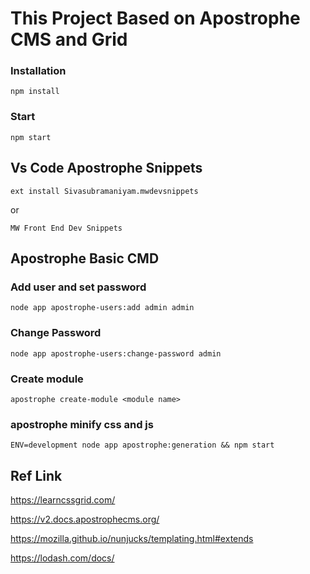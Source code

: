 # This Project Based on Apostrophe CMS and Grid

### Installation
```
npm install
```

### Start
```
npm start
```

## Vs Code Apostrophe Snippets
```
ext install Sivasubramaniyam.mwdevsnippets
```
or

```
MW Front End Dev Snippets
```

## Apostrophe Basic CMD

### Add user and set password

```
node app apostrophe-users:add admin admin
```
### Change Password

```
node app apostrophe-users:change-password admin
```

### Create module

```
apostrophe create-module <module name>
```
### apostrophe minify css and js

```
ENV=development node app apostrophe:generation && npm start
```

## Ref Link

https://learncssgrid.com/

https://v2.docs.apostrophecms.org/

https://mozilla.github.io/nunjucks/templating.html#extends

https://lodash.com/docs/
